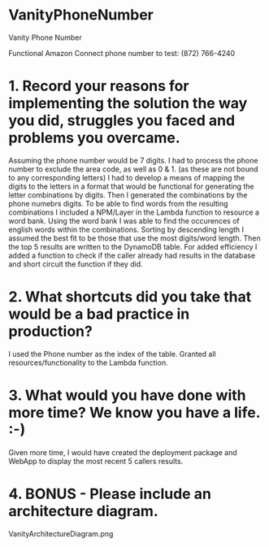 # VanityPhoneNumber
Vanity Phone Number

Functional Amazon Connect phone number to test:
(872) 766-4240

# 1. Record your reasons for implementing the solution the way you did, struggles you faced and problems you overcame.

Assuming the phone number would be 7 digits. 
I had to process the phone number to exclude the area code, as well as 0 & 1. (as these are not bound to any corresponding letters)
I had to develop a means of mapping the digits to the letters in a format that would be functional for generating the letter combinations by digits.
Then I generated the combinations by the phone numebrs digits.
To be able to find words from the resulting combinations I included a NPM/Layer in the Lambda function to resource a word bank.
Using the word bank I was able to find the occurences of english words within the combinations.
Sorting by descending length I assumed the best fit to be those that use the most digits/word length.
Then the top 5 results are written to the DynamoDB table.
For added efficiency I added a function to check if the caller already had results in the database and short circuit the function if they did.


# 2. What shortcuts did you take that would be a bad practice in production?
I used the Phone number as the index of the table.
Granted all resources/functionality to the Lambda function.

# 3. What would you have done with more time? We know you have a life. :-)
Given more time, I would have created the deployment package and WebApp to display the most recent 5 callers results.

# 4. BONUS - Please include an architecture diagram.
VanityArchitectureDiagram.png

